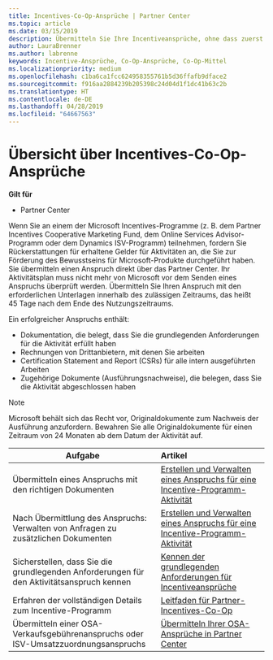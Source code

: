 ```yaml
---
title: Incentives-Co-Op-Ansprüche | Partner Center
ms.topic: article
ms.date: 03/15/2019
description: Übermitteln Sie Ihre Incentiveansprüche, ohne dass zuerst Ihr Aktivitätsplan überprüft werden muss.
author: LauraBrenner
ms.author: labrenne
keywords: Incentive-Ansprüche, Co-Op-Ansprüche, Co-Op-Mittel
ms.localizationpriority: medium
ms.openlocfilehash: c1ba6ca1fcc624958355761b5d36ffafb9dface2
ms.sourcegitcommit: f916aa2884239b205398c24d04d1f1dc41b63c2b
ms.translationtype: HT
ms.contentlocale: de-DE
ms.lasthandoff: 04/28/2019
ms.locfileid: "64667563"
---
```

# <a name="incentives-co-op-claims-overview"></a>Übersicht über Incentives-Co-Op-Ansprüche

**Gilt für**

- Partner Center

Wenn Sie an einem der Microsoft Incentives-Programme (z. B. dem Partner Incentives Cooperative Marketing Fund, dem Online Services Advisor-Programm oder dem Dynamics ISV-Programm) teilnehmen, fordern Sie Rückerstattungen für erhaltene Gelder für Aktivitäten an, die Sie zur Förderung des Bewusstseins für Microsoft-Produkte durchgeführt haben. Sie übermitteln einen Anspruch direkt über das Partner Center. Ihr Aktivitätsplan muss nicht mehr von Microsoft vor dem Senden eines Anspruchs überprüft werden. Übermitteln Sie Ihren Anspruch mit den erforderlichen Unterlagen innerhalb des zulässigen Zeitraums, das heißt 45 Tage nach dem Ende des Nutzungszeitraums. 

Ein erfolgreicher Anspruchs enthält:

- Dokumentation, die belegt, dass Sie die grundlegenden Anforderungen für die Aktivität erfüllt haben
- Rechnungen von Drittanbietern, mit denen Sie arbeiten
- Certification Statement and Report (CSRs) für alle intern ausgeführten Arbeiten
- Zugehörige Dokumente (Ausführungsnachweise), die belegen, dass Sie die Aktivität abgeschlossen haben 

>[!NOTE]
>Microsoft behält sich das Recht vor, Originaldokumente zum Nachweis der Ausführung anzufordern. Bewahren Sie alle Originaldokumente für einen Zeitraum von 24 Monaten ab dem Datum der Aktivität auf. 

|**Aufgabe**   |**Artikel**   |
|-----------------|:--------------------------------------|
|Übermitteln eines Anspruchs mit den richtigen Dokumenten|[Erstellen und Verwalten eines Anspruchs für eine Incentive-Programm-Aktivität](create-incentives-claims.md)|
|Nach Übermittlung des Anspruchs: Verwalten von Anfragen zu zusätzlichen Dokumenten|[Erstellen und Verwalten eines Anspruchs für eine Incentive-Programm-Aktivität](create-incentives-claims.md)  |
|Sicherstellen, dass Sie die grundlegenden Anforderungen für den Aktivitätsanspruch kennen|[Kennen der grundlegenden Anforderungen für Incentiveansprüche](core-requirements.md)   |
|Erfahren der vollständigen Details zum Incentive-Programm|[Leitfaden für Partner-Incentives-Co-Op](https://assets.microsoft.com/coop-guidebook.pdf)
|Übermitteln einer OSA-Verkaufsgebührenanspruchs oder ISV-Umsatzzuordnungsanspruchs |[Übermitteln Ihrer OSA-Ansprüche in Partner Center](submit-osa-claim.md)|
                                                                                 
                                   